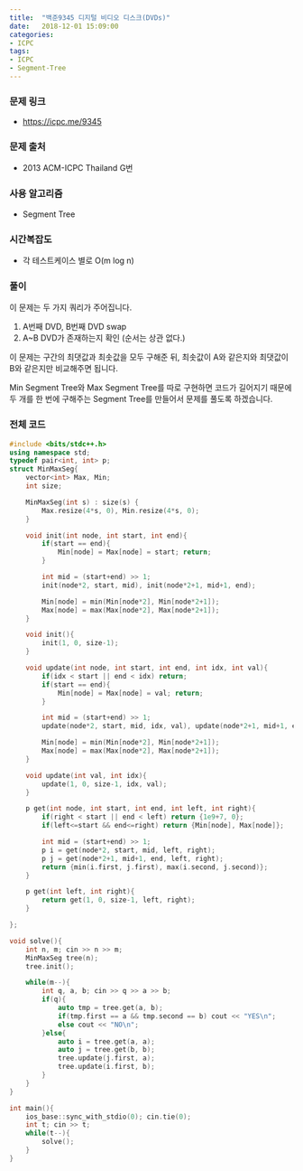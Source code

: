 ```yaml
---
title:  "백준9345 디지털 비디오 디스크(DVDs)"
date:   2018-12-01 15:09:00
categories:
- ICPC
tags:
- ICPC
- Segment-Tree
---
```


### 문제 링크
* https://icpc.me/9345

### 문제 출처
* 2013 ACM-ICPC Thailand G번

### 사용 알고리즘
* Segment Tree

### 시간복잡도
* 각 테스트케이스 별로 O(m log n)

### 풀이
이 문제는 두 가지 쿼리가 주어집니다.
1. A번째 DVD, B번째 DVD swap
2. A~B DVD가 존재하는지 확인 (순서는 상관 없다.)

이 문제는 구간의 최댓값과 최솟값을 모두 구해준 뒤, 최솟값이 A와 같은지와 최댓값이 B와 같은지만 비교해주면 됩니다.

Min Segment Tree와 Max Segment Tree를 따로 구현하면 코드가 길어지기 때문에 두 개를 한 번에 구해주는 Segment Tree를 만들어서 문제를 풀도록 하겠습니다.

### 전체 코드
```cpp
#include <bits/stdc++.h>
using namespace std;
typedef pair<int, int> p;
struct MinMaxSeg{
	vector<int> Max, Min;
	int size;

	MinMaxSeg(int s) : size(s) {
		Max.resize(4*s, 0), Min.resize(4*s, 0);
	}

	void init(int node, int start, int end){
		if(start == end){
			Min[node] = Max[node] = start; return;
		}

		int mid = (start+end) >> 1;
		init(node*2, start, mid), init(node*2+1, mid+1, end);

		Min[node] = min(Min[node*2], Min[node*2+1]);
		Max[node] = max(Max[node*2], Max[node*2+1]);
	}

	void init(){
		init(1, 0, size-1);
	}

	void update(int node, int start, int end, int idx, int val){
		if(idx < start || end < idx) return;
		if(start == end){
			Min[node] = Max[node] = val; return;
		}

		int mid = (start+end) >> 1;
		update(node*2, start, mid, idx, val), update(node*2+1, mid+1, end, idx, val);

		Min[node] = min(Min[node*2], Min[node*2+1]);
		Max[node] = max(Max[node*2], Max[node*2+1]);
	}

	void update(int val, int idx){
		update(1, 0, size-1, idx, val);
	}

	p get(int node, int start, int end, int left, int right){
		if(right < start || end < left) return {1e9+7, 0};
		if(left<=start && end<=right) return {Min[node], Max[node]};

		int mid = (start+end) >> 1;
		p i = get(node*2, start, mid, left, right);
		p j = get(node*2+1, mid+1, end, left, right);
		return {min(i.first, j.first), max(i.second, j.second)};
	}

	p get(int left, int right){
		return get(1, 0, size-1, left, right);
	}

};

void solve(){
    int n, m; cin >> n >> m;
    MinMaxSeg tree(n);
    tree.init();

    while(m--){
        int q, a, b; cin >> q >> a >> b;
        if(q){
            auto tmp = tree.get(a, b);
            if(tmp.first == a && tmp.second == b) cout << "YES\n";
            else cout << "NO\n";
        }else{
            auto i = tree.get(a, a);
            auto j = tree.get(b, b);
            tree.update(j.first, a);
            tree.update(i.first, b);
        }
    }
}

int main(){
	ios_base::sync_with_stdio(0); cin.tie(0);
	int t; cin >> t;
	while(t--){
		solve();
	}
}
```
